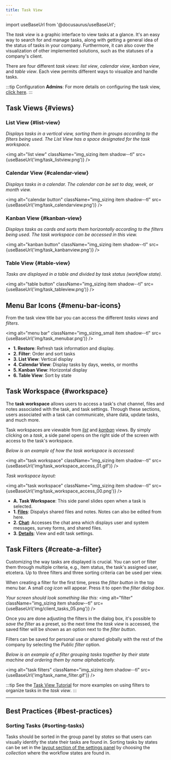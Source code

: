```yaml
---
title: Task View
---
```

import useBaseUrl from '@docusaurus/useBaseUrl'; 

The _task view_ is a graphic interface to view tasks at a glance. It's an easy way to search for and manage tasks, along with getting a general idea of ​​the status of tasks in your company. Furthermore, it can also cover the visualization of other implemented solutions, such as the statuses of a company's client.

There are four different _task views_: _list view_, _calendar view_, _kanban view_, and  _table view_. Each view permits different ways to visualize and handle tasks.

:::tip Configuration
**Admins**: For more details on configuring the task view, [click here](/docs/documentation/admin/tips/task_view).
:::

## Task Views {#views}

### List View {#list-view}
_Displays tasks in a vertical view, sorting them in groups according to the filters being used. The List View has a space designated for the task workspace._

<img alt="list view" className="img_sizing item shadow--tl" src={useBaseUrl('img/task_listview.png')} />
<br/>

### Calendar View {#calendar-view}
_Displays tasks in a calendar. The calendar can be set to day, week, or month view._

<img alt="calendar button" className="img_sizing item shadow--tl" src={useBaseUrl('img/task_calendarview.png')} />
<br/>

### Kanban View {#kanban-view}
_Displays tasks as cards and sorts them horizontally according to the filters being used. The task workspace can be accessed in this view._

<img alt="kanban button" className="img_sizing item shadow--tl" src={useBaseUrl('img/task_kanbanview.png')} />
<br/>

### Table View {#table-view}
_Tasks are displayed in a table and divided by task status (workflow state)._

<img alt="table button" className="img_sizing item shadow--tl" src={useBaseUrl('img/task_tableview.png')} />
<br/>

## Menu Bar Icons {#menu-bar-icons}
From the task view title bar you can access the different _tasks views_ and _filters_.

<img alt="menu bar" className="img_sizing_small item shadow--tl" src={useBaseUrl('img/task_menubar.png')} />
<br/>

- **<span className="badge badge--danger">1.</span> Restore**: Refresh task information and display.
- **<span className="badge badge--danger">2.</span> Filter**: Order and sort tasks
- **<span className="badge badge--danger">3.</span> List View**: Vertical display
- **<span className="badge badge--danger">4.</span> Calendar View**: Display tasks by days, weeks, or months
- **<span className="badge badge--danger">5.</span> Kanban View**: Horizontal display
- **<span className="badge badge--danger">6.</span> Table View**: Sort by state

## Task Workspace {#workspace}
The **task workspace** allows users to access a task's chat channel, files and notes associated with the task, and task settings. Through these sections, users associated with a task can communicate, share data, update tasks, and much more.

Task workspaces are viewable from [_list_](#list-view) and [_kanban_](#kanban-view) views. By simply clicking on a _task_, a side panel opens on the right side of the screen with access to the task's workspace. 

_Below is an example of how the task workspace is accessed:_

<img alt="task workspace" className="img_sizing item shadow--tl" src={useBaseUrl('img/task_workspace_access_01.gif')} />
<br/>

_Task workspace layout:_

<img alt="task workspace" className="img_sizing item shadow--tl" src={useBaseUrl('img/task_workspace_access_00.png')} />
<br/>

- **<span className="badge badge--danger">A.</span> Task Workspace**: This side panel slides open when a task is selected.
- **<span className="badge badge--warning">1.</span> [Files](/docs/documentation/client/tasks/task_notes)**: Dispalys shared files and notes. Notes can also be edited from here. 
- **<span className="badge badge--success">2.</span> [Chat](/docs/documentation/client/tasks/task_chat)**: Accesses the chat area which displays user and system messages, survey forms, and shared files.
- **<span className="badge badge--info">3.</span> [Details](/docs/documentation/client/tasks/task_details)**: View and edit task settings.



## Task Filters {#create-a-filter}
Customizing the way tasks are displayed is crucial. You can sort or filter them through multiple criteria, e.g., item status, the task's assigned user, etcetera. Up to three filters and three sorting criteria can be used per view.

When creating a filter for the first time, press the *filter button* in the top menu bar. A small *cog icon* will appear. Press it to open the *filter dialog box*. 

_Your screen should look something like this:_
<img alt="filter" className="img_sizing item shadow--tl" src={useBaseUrl('img/client_tasks_05.png')} />
<br/>

Once you are done adjusting the filters in the dialog box, it's possible to *save the filter* as a preset, so the next time the _task view_ is accessed, the saved filter will be shown as an option next to the *filter button*.

Filters can be saved for personal use or shared globally with the rest of the company by selecting the _Public filter_ option.

_Below is an example of a filter grouping tasks together by their state machine and ordering them by name alphabetically._

<img alt="task filters" className="img_sizing item shadow--tl" src={useBaseUrl('img/task_name_filter.gif')} />
<br/>

:::tip
See the [Task View Tutorial](/docs/tutorials/basic/tutorial_taskview) for more examples on using filters to organize tasks in the _task view_.
:::

---

## Best Practices {#best-practices}
### Sorting Tasks {#sorting-tasks}
Tasks should be sorted in the group panel by _states_ so that users can visually identify the state their tasks are found in. Sorting tasks by states can be set in the [layout section of the settings panel](/docs/documentation/admin/workflows/settings_panels/workflowgroup-create-edit#layout-section) by choosing the _collection_ where the workflow states are found in.






